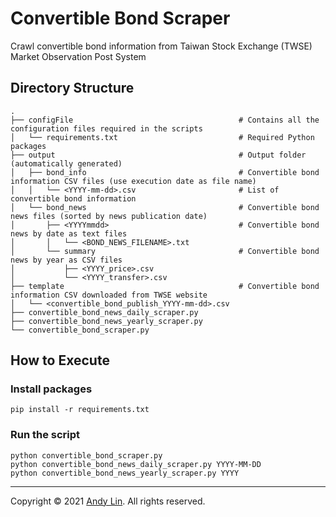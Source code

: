 # Convertible Bond Scraper

Crawl convertible bond information from Taiwan Stock Exchange (TWSE) Market Observation Post System

## Directory Structure
    .
    ├── configFile                                     # Contains all the configuration files required in the scripts
    │   └── requirements.txt                           # Required Python packages
    ├── output                                         # Output folder (automatically generated)
    │   ├── bond_info                                  # Convertible bond information CSV files (use execution date as file name)
    │   │   └── <YYYY-mm-dd>.csv                       # List of convertible bond information
    │   └── bond_news                                  # Convertible bond news files (sorted by news publication date)
    │       ├── <YYYYmmdd>                             # Convertible bond news by date as text files
    │       │   └── <BOND_NEWS_FILENAME>.txt
    │       └── summary                                # Convertible bond news by year as CSV files
    │           ├── <YYYY_price>.csv
    │           └── <YYYY_transfer>.csv
    ├── template                                       # Convertible bond information CSV downloaded from TWSE website
    │   └── <convertible_bond_publish_YYYY-mm-dd>.csv
    ├── convertible_bond_news_daily_scraper.py
    ├── convertible_bond_news_yearly_scraper.py
    └── convertible_bond_scraper.py

## How to Execute
### Install packages
```
pip install -r requirements.txt
```

### Run the script
```
python convertible_bond_scraper.py
python convertible_bond_news_daily_scraper.py YYYY-MM-DD
python convertible_bond_news_yearly_scraper.py YYYY
```
***
Copyright © 2021 [Andy Lin](https://github.com/andy2167565). All rights reserved.
